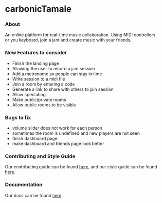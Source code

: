 # carbonicTamale
### About

An online platform for real-time music collaboration. 
Using MIDI controllers or you keyboard, join a jam and create music with your friends.

### New Features to consider
* Finish the landing page
* Allowing the user to record a jam session
* Add a metronome so people can stay in time
* Write session to a midi file
* Join a room by entering a code
* Generate a link to share with others to join session
* Allow spectating
* Make public/private rooms
* Allow public rooms to be visible

### Bugs to fix
* volume slider does not work for each person
* sometimes the room is undefined and new players are not seen
* finish dashboard page
* make dashboard and friends page look better

### Contributing and Style Guide

Our contributing guide can be found [here](https://github.com/carbonicTamale/carbonicTamale/blob/master/CONTRIBUTING.md), 
and our style guide can be found [here](https://github.com/carbonicTamale/carbonicTamale/blob/master/STYLE-GUIDE.md).

### Documentation
Our docs can be found [here](http://blank.org).


